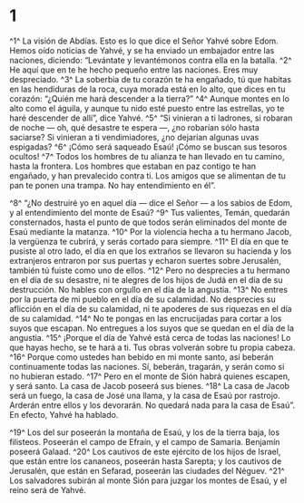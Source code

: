 # 1 
^1^ La visión de Abdías. Esto es lo que dice el Señor Yahvé sobre Edom. Hemos oído noticias de Yahvé, y se ha enviado un embajador entre las naciones, diciendo: “Levántate y levantémonos contra ella en la batalla. ^2^ He aquí que en te he hecho pequeño entre las naciones. Eres muy despreciado. ^3^ La soberbia de tu corazón te ha engañado, tú que habitas en las hendiduras de la roca, cuya morada está en lo alto, que dices en tu corazón: “¿Quién me hará descender a la tierra?” ^4^ Aunque montes en lo alto como el águila, y aunque tu nido esté puesto entre las estrellas, yo te haré descender de allí”, dice Yahvé. ^5^ “Si vinieran a ti ladrones, si robaran de noche — oh, qué desastre te espera —, ¿no robarían sólo hasta saciarse? Si vinieran a ti vendimiadores, ¿no dejarían algunas uvas espigadas? ^6^ ¡Cómo será saqueado Esaú! ¡Cómo se buscan sus tesoros ocultos! ^7^ Todos los hombres de tu alianza te han llevado en tu camino, hasta la frontera. Los hombres que estaban en paz contigo te han engañado, y han prevalecido contra ti. Los amigos que se alimentan de tu pan te ponen una trampa. No hay entendimiento en él”. 

^8^ “¿No destruiré yo en aquel día — dice el Señor — a los sabios de Edom, y al entendimiento del monte de Esaú? ^9^ Tus valientes, Temán, quedarán consternados, hasta el punto de que todos serán eliminados del monte de Esaú mediante la matanza. ^10^ Por la violencia hecha a tu hermano Jacob, la vergüenza te cubrirá, y serás cortado para siempre. ^11^ El día en que te pusiste al otro lado, el día en que los extraños se llevaron su hacienda y los extranjeros entraron por sus puertas y echaron suertes sobre Jerusalén, también tú fuiste como uno de ellos. ^12^ Pero no desprecies a tu hermano en el día de su desastre, ni te alegres de los hijos de Judá en el día de su destrucción. No hables con orgullo en el día de la angustia. ^13^ No entres por la puerta de mi pueblo en el día de su calamidad. No desprecies su aflicción en el día de su calamidad, ni te apoderes de sus riquezas en el día de su calamidad. ^14^ No te pongas en las encrucijadas para cortar a los suyos que escapan. No entregues a los suyos que se quedan en el día de la angustia. ^15^ ¡Porque el día de Yahvé está cerca de todas las naciones! Lo que hayas hecho, se te hará a ti. Tus obras volverán sobre tu propia cabeza. ^16^ Porque como ustedes han bebido en mi monte santo, así beberán continuamente todas las naciones. Sí, beberán, tragarán, y serán como si no hubieran estado. ^17^ Pero en el monte de Sión habrá quienes escapen, y será santo. La casa de Jacob poseerá sus bienes. ^18^ La casa de Jacob será un fuego, la casa de José una llama, y la casa de Esaú por rastrojo. Arderán entre ellos y los devorarán. No quedará nada para la casa de Esaú”. En efecto, Yahvé ha hablado. 

^19^ Los del sur poseerán la montaña de Esaú, y los de la tierra baja, los filisteos. Poseerán el campo de Efraín, y el campo de Samaria. Benjamín poseerá Galaad. ^20^ Los cautivos de este ejército de los hijos de Israel, que están entre los cananeos, poseerán hasta Sarepta; y los cautivos de Jerusalén, que están en Sefarad, poseerán las ciudades del Néguev. ^21^ Los salvadores subirán al monte Sión para juzgar los montes de Esaú, y el reino será de Yahvé. 